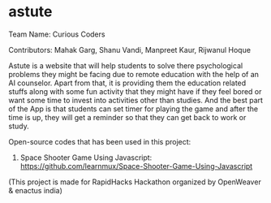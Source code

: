 # astute
Team Name: Curious Coders

Contributors: Mahak Garg, Shanu Vandi, Manpreet Kaur, Rijwanul Hoque

Astute is a website that will help students to solve there psychological problems they might be facing due to remote education with the help of an AI counselor. Apart from that, it is providing them the education related stuffs along with some fun activity that they might have if they feel bored or want some time to invest into activities other than studies. And the best part of the App is that students can set timer for playing the game and after the time is up, they will get a reminder so that they can get back to work or study.


Open-source codes that has been used in this project:
1. Space Shooter Game Using Javascript: https://github.com/learnmux/Space-Shooter-Game-Using-Javascript

(This project is made for RapidHacks Hackathon organized by OpenWeaver & enactus india)
